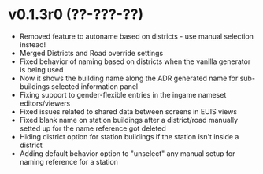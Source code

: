 # v0.1.3r0 (??-???-??)
- Removed feature to autoname based on districts - use manual selection instead!
- Merged Districts and Road override settings
- Fixed behavior of naming based on districts when the vanilla generator is being used
- Now it shows the building name along the ADR generated name for sub-buildings selected information panel
- Fixing support to gender-flexible entries in the ingame nameset editors/viewers
- Fixed issues related to shared data between screens in EUIS views
- Fixed blank name on station buildings after a district/road manually setted up for the name reference got deleted
- Hiding district option for station buildings if the station isn't inside a district
- Adding default behavior option to "unselect" any manual setup for naming reference for a station